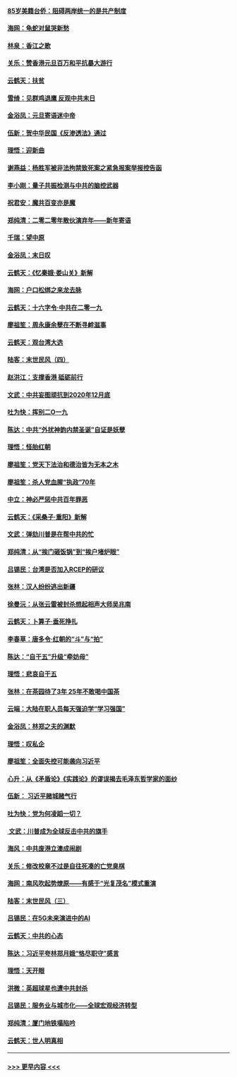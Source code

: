 #### [85岁美籍台侨：阻碍两岸统一的是共产制度](../pages/nsc993/n11765043.md?t=01040833) 
#### [海网：龟蛇对鼠哭新愁](../pages/nsc993/n11764895.md?t=01040833) 
#### [林泉：香江之歌](../pages/nsc993/n11764415.md?t=01040833) 
#### [关乐：赞香港元旦百万和平抗暴大游行](../pages/nsc993/n11764382.md?t=01040833) 
#### [云鹤天：扶贫](../pages/nsc993/n11764245.md?t=01040833) 
#### [雪绮：见群鸡退鹰  反观中共末日](../pages/nsc993/n11762112.md?t=01040833) 
#### [金浴凤：元旦寄语迷中帝](../pages/nsc993/n11761788.md?t=01040833) 
#### [伍新：贺中华民国《反渗透法》通过](../pages/nsc993/n11761994.md?t=01040833) 
#### [理悟：迎新曲](../pages/nsc993/n11761152.md?t=01040833) 
#### [谢燕益：杨胜军被非法拘禁致死案之紧急报案举报控告函](../pages/nsc993/n11756134.md?t=01040833) 
#### [李小刚：量子共振检测与中共的脑控武器](../pages/nsc993/n11754518.md?t=01040833) 
#### [祝君安：魔共百变亦是魔](../pages/nsc993/n11754469.md?t=01040833) 
#### [郑纯清：二零二零年散伙演弃年——新年寄语](../pages/nsc993/n11754195.md?t=01040833) 
#### [千瑞：望中原](../pages/nsc993/n11754159.md?t=01040833) 
#### [金浴凤：末日叹](../pages/nsc993/n11752359.md?t=01040833) 
#### [云鹤天：《忆秦娥‧娄山关》新解](../pages/nsc993/n11752348.md?t=01040833) 
#### [海网：户口松绑之来龙去脉](../pages/nsc993/n11752328.md?t=01040833) 
#### [云鹤天：十六字令‧中共在二零一九](../pages/nsc993/n11752305.md?t=01040833) 
#### [廖祖笙：周永康余孽在不断寻衅滋事](../pages/nsc993/n11751013.md?t=01040833) 
#### [云鹤天：观台湾大选](../pages/nsc993/n11751007.md?t=01040833) 
#### [陆客：末世民风（四）](../pages/nsc993/n11749203.md?t=01040833) 
#### [赵洪江：支撑香港 砥砺前行](../pages/nsc993/n11748482.md?t=01040833) 
#### [文武：中共妄图顽抗到2020年12月底](../pages/nsc993/n11748446.md?t=01040833) 
#### [吐为快：挥别二O一九](../pages/nsc993/n11748411.md?t=01040833) 
#### [陈达：中共“外扰神韵内禁圣诞”自证是妖孽](../pages/nsc993/n11748226.md?t=01040833) 
#### [理悟：怪胎红朝](../pages/nsc993/n11748206.md?t=01040833) 
#### [廖祖笙：党天下法治和德治皆为无本之木](../pages/nsc993/n11748135.md?t=01040833) 
#### [廖祖笙：杀人党血腥“执政”70年](../pages/nsc993/n11745144.md?t=01040833) 
#### [中立：神必严惩中共百年罪恶](../pages/nsc993/n11744970.md?t=01040833) 
#### [云鹤天：《采桑子‧重阳》新解](../pages/nsc993/n11744948.md?t=01040833) 
#### [文武：弹劾川普是在帮中共的忙](../pages/nsc993/n11744758.md?t=01040833) 
#### [郑纯清：从“挨门砸饭锅”到“挨户堵炉眼”](../pages/nsc993/n11744745.md?t=01040833) 
#### [吕锡民：台湾是否加入RCEP的研议](../pages/nsc993/n11744701.md?t=01040833) 
#### [张林：汉人纷纷逃出新疆](../pages/nsc993/n11743530.md?t=01040833) 
#### [徐曼沅：从张云雷被封杀想起相声大师吴兆南](../pages/nsc993/n11741816.md?t=01040833) 
#### [云鹤天：卜算子‧垂死挣扎](../pages/nsc993/n11739956.md?t=01040833) 
#### [李春草：唐多令‧红朝的“斗”与“拍”](../pages/nsc993/n11739830.md?t=01040833) 
#### [陈达：“自干五”升级“牵妨母”](../pages/nsc993/n11739724.md?t=01040833) 
#### [理悟：悲哀自干五](../pages/nsc993/n11739547.md?t=01040833) 
#### [张林：在茶园待了3年 25年不敢喝中国茶](../pages/nsc993/n11739240.md?t=01040833) 
#### [云端：大陆在职人员每天强迫学“学习强国”](../pages/nsc993/n11738735.md?t=01040833) 
#### [金浴凤：林郑之夫的渊默](../pages/nsc993/n11737735.md?t=01040833) 
#### [理悟：叹私企](../pages/nsc993/n11737715.md?t=01040833) 
#### [廖祖笙：全面失控可能袭向习近平](../pages/nsc993/n11737704.md?t=01040833) 
#### [心升：从《矛盾论》《实践论》的谬误揭去毛泽东哲学家的面纱](../pages/nsc993/n11736962.md?t=01040833) 
#### [伍新： 习近平赌城赌气行](../pages/nsc993/n11736929.md?t=01040833) 
#### [吐为快：党为何凌蹈一切？](../pages/nsc993/n11736915.md?t=01040833) 
#### [ 文武：川普成为全球反击中共的旗手](../pages/nsc993/n11736882.md?t=01040833) 
#### [海风：中共废港立澳成闹剧](../pages/nsc993/n11735857.md?t=01040833) 
#### [关乐：修改校章不过是自往死凑的亡党臭棋](../pages/nsc993/n11735097.md?t=01040833) 
#### [海网：南风吹起势燎原——有感于“光复茂名”模式重演](../pages/nsc993/n11732308.md?t=01040833) 
#### [陆客：末世民风（三）](../pages/nsc993/n11732211.md?t=01040833) 
#### [吕锡民：在5G未来演进中的AI](../pages/nsc993/n11730010.md?t=01040833) 
#### [云鹤天：中共的心态](../pages/nsc993/n11729906.md?t=01040833) 
#### [陈达：习近平夸林郑月娥“恪尽职守”感言](../pages/nsc993/n11729881.md?t=01040833) 
#### [理悟：天开眼](../pages/nsc993/n11729699.md?t=01040833) 
#### [洪微：英超球星也遭中共封杀](../pages/nsc993/n11727243.md?t=01040833) 
#### [吕锡民：服务业与城市化——全球宏观经济转型](../pages/nsc993/n11725845.md?t=01040833) 
#### [郑纯清：厦门地铁塌陷吟](../pages/nsc993/n11725813.md?t=01040833) 
#### [云鹤天：世人明真相](../pages/nsc993/n11725621.md?t=01040833) 

----
#### [ >>> 更早内容 <<< ](../indexes/nsc993-earlier.md)
